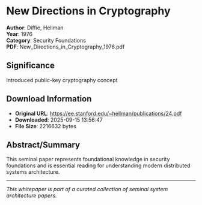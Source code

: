 # New Directions in Cryptography

**Author**: Diffie, Hellman  
**Year**: 1976  
**Category**: Security Foundations  
**PDF**: New_Directions_in_Cryptography_1976.pdf  

## Significance
Introduced public-key cryptography concept

## Download Information
- **Original URL**: https://ee.stanford.edu/~hellman/publications/24.pdf
- **Downloaded**: 2025-09-15 13:56:47
- **File Size**: 2216632 bytes

## Abstract/Summary
This seminal paper represents foundational knowledge in security foundations and is essential reading for understanding modern distributed systems architecture.

---
*This whitepaper is part of a curated collection of seminal system architecture papers.*
